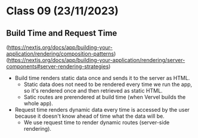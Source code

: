 # Class 09 (23/11/2023)

## Build Time and Request Time

(https://nextjs.org/docs/app/building-your-application/rendering/composition-patterns)
(https://nextjs.org/docs/app/building-your-application/rendering/server-components#server-rendering-strategies)

- Build time renders static data once and sends it to the server as HTML.
  - Static data does not need to be rendered every time we run the app, so it's rendered once and then retrieved as static HTML.
  - Satic routes are prerendered at build time (when Vervel builds the whole app).
- Request time renders dynamic data every time is accessed by the user because it doesn't know ahead of time what the data will be.
  - We use request time to render dynamic routes (server-side rendering).
